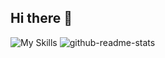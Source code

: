 ## Hi there 👋
![My Skills](https://skillicons.dev/icons?i=aws,gcp,azure,react,vue,flutter&perline=3)
![github-readme-stats](https://github-readme-stats-clone-zeta.vercel.app/api/top-langs/?username=u-hyszk&layout=pie&theme=tokyonight)

<!--
**u-hyszk/u-hyszk** is a ✨ _special_ ✨ repository because its `README.md` (this file) appears on your GitHub profile.

Here are some ideas to get you started:

- 🔭 I’m currently working on ...
- 🌱 I’m currently learning ...
- 👯 I’m looking to collaborate on ...
- 🤔 I’m looking for help with ...
- 💬 Ask me about ...
- 📫 How to reach me: ...
- 😄 Pronouns: ...
- ⚡ Fun fact: ...
-->
